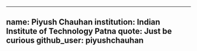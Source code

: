 
---
name: Piyush Chauhan
institution: Indian Institute of Technology Patna
quote: Just be curious
github_user: piyushchauhan
---
